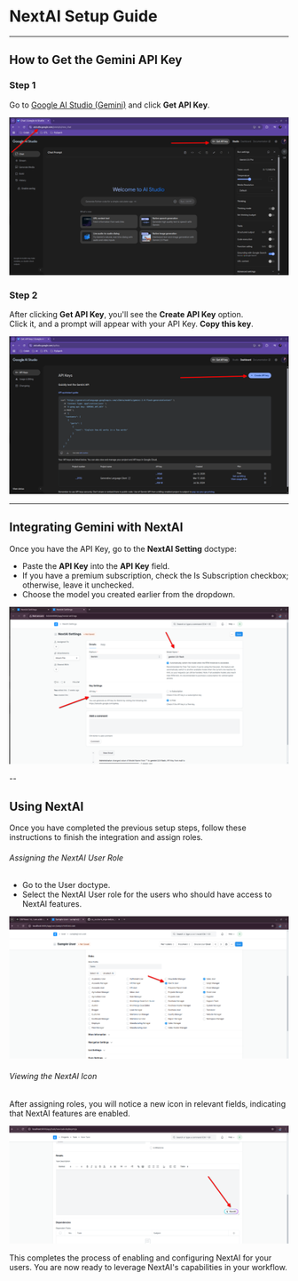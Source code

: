 # **NextAI Setup Guide**

---

## **How to Get the Gemini API Key**

### **Step 1**
Go to [Google AI Studio (Gemini)](https://aistudio.google.com/) and click **Get API Key**.

![Step 1](image.png)

### **Step 2**
After clicking **Get API Key**, you'll see the **Create API Key** option.  
Click it, and a prompt will appear with your API Key. **Copy this key**.

![Step 2](image-1.png)

---

## **Integrating Gemini with NextAI**

Once you have the API Key, go to the **NextAI Setting** doctype:

- Paste the **API Key** into the **API Key** field.  
- If you have a premium subscription, check the Is Subscription checkbox; otherwise, leave it unchecked.
- Choose the model you created earlier from the dropdown.

![NextAI Setting](image-2.png)

--

## Using NextAI
Once you have completed the previous setup steps, follow these instructions to finish the integration and assign roles.

###### Assigning the NextAI User Role
- Go to the User doctype.
- Select the NextAI User role for the users who should have access to NextAI features.

![Assigning User Role](image-4.png)

###### Viewing the NextAI Icon
After assigning roles, you will notice a new icon in relevant fields, indicating that NextAI features are enabled.

![NextAI](image-5.png)

This completes the process of enabling and configuring NextAI for your users. You are now ready to leverage NextAI's capabilities in your workflow.

